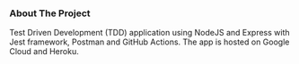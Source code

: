 ### About The Project
Test Driven Development (TDD) application using NodeJS and Express with
Jest framework, Postman and GitHub Actions. The app is hosted on Google Cloud and Heroku.